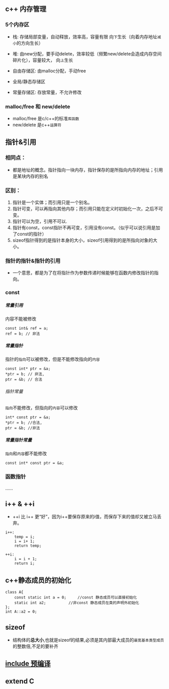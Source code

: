 ## c++ 内存管理
### 5个内存区
* 栈: 
  存储局部变量，自动释放，效率高，容量有限
  向`下`生长（向着内存地址`减小`的方向生长）

* 堆: 
  由new分配，要手动delete，效率较低（频繁new/delete会造成内存空间碎片化），容量较大，
  向`上`生长

* 自由存储区: 
  由malloc分配，手动free

* 全局/静态存储区

* 常量存储区: 
  存放常量，不允许修改

### malloc/free 和 new/delete 
* malloc/free 是c/c++的标准`库函数`
* new/delete 是c++`运算符`


## 指针&引用	
### 相同点：
* 都是地址的概念。指针指向一块内存，指针保存的是所指向内存的地址；引用是某块内存的别名

### 区别：
1. 指针是一个实体；而引用只是一个别名。
2. 指针可变，可以再指向其他内存；而引用只能在定义时初始化一次，之后不可变。
3. 指针可以为空，引用不可以.
4. 指针有const，const指针不再可变，引用没有const。（似乎可以说引用是加了const的指针）
5. sizeof指针得到的是指针本身的大小，sizeof引用得到的是所指向对象的大小。

### 指针的指针&指针的引用
* 一个意思，都是为了在将指针作为参数传递时候能够在函数内修改指针的指向。

### const
##### 常量引用
内容不能被修改
```
const int& ref = a;  
ref = b; // 非法
```

##### 常量指针
指针的`指向`可以被修改，但是不能修改指向的`内容`
```
const int* ptr = &a;  
*ptr = b; // 非法, 
ptr = &b; // 合法
```

###### 指针常量
`指向`不能修改，但指向的`内容`可以修改
```
int* const ptr = &a; 
*ptr = b; //合法, 
ptr = &b; //非法
```

##### 常量指针常量
`指向`和`内容`都不能修改
```
const int* const ptr = &a; 
```

### 函数指针
......


## i++ & ++i
* ++i 比 i++ 更“好”，因为i++要保存原来的i值，而保存下来的值却又被立马丢弃。
```
i++:				
	temp = i;							
	i = i+ 1;			
	return temp; 

++i: 
	i = i + 1;
	return i;
```


## c++静态成员的初始化
```
class A{
	const static int a = 0;		//const 静态成员可以直接初始化
	static int a2;			//非const 静态成员在类的声明外初始化
};
int A::a2 = 0;
```

## sizeof 
* 结构体的**总大小**,也就是sizeof的结果,必须是其内部最大成员的`最宽基本类型成员`的整数倍,不足的要补齐	

## [include 预编译]( http://ticktick.blog.51cto.com/823160/596179/ ) 


## extend C 

